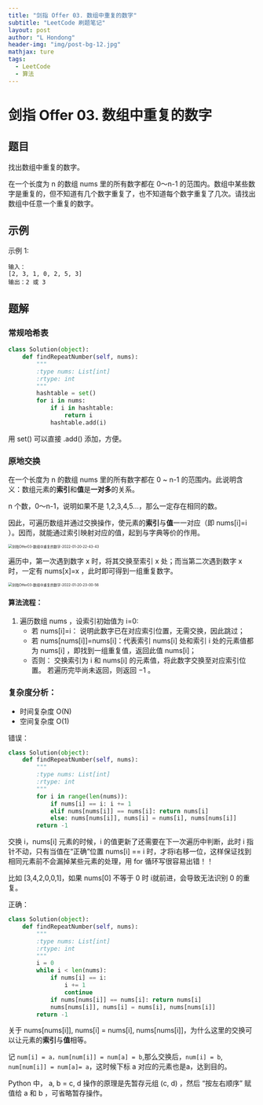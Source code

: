 ```yaml
---
title: "剑指 Offer 03. 数组中重复的数字"
subtitle: "LeetCode 刷题笔记"
layout: post
author: "L Hondong"
header-img: "img/post-bg-12.jpg"
mathjax: ture
tags:
  - LeetCode
  - 算法
---
```


# 剑指 Offer 03. 数组中重复的数字

## 题目

找出数组中重复的数字。


在一个长度为 n 的数组 nums 里的所有数字都在 0～n-1 的范围内。数组中某些数字是重复的，但不知道有几个数字重复了，也不知道每个数字重复了几次。请找出数组中任意一个重复的数字。

## 示例

示例 1:

```
输入：
[2, 3, 1, 0, 2, 5, 3]
输出：2 或 3 
```

## 题解

### 常规哈希表

```python
class Solution(object):
    def findRepeatNumber(self, nums):
        """
        :type nums: List[int]
        :rtype: int
        """
        hashtable = set()
        for i in nums:
            if i in hashtable:
                return i
            hashtable.add(i)
```
用 set() 可以直接 .add() 添加，方便。

### 原地交换

在一个长度为 n 的数组 nums 里的所有数字都在 0 ~ n-1 的范围内。此说明含义：数组元素的**索引**和**值**是**一对多**的关系。

n 个数，0～n-1，说明如果不是 1,2,3,4,5...，那么一定存在相同的数。

因此，可遍历数组并通过交换操作，使元素的**索引**与**值**一一对应（即 nums[i]=i ）。因而，就能通过索引映射对应的值，起到与字典等价的作用。

<img src="https://cdn.jsdelivr.net/gh/lhondong/Assets/Images/剑指Offer03-数组中重复的数字-2022-01-20-22-43-43.png" alt="剑指Offer03-数组中重复的数字-2022-01-20-22-43-43" style="zoom:50%;" />

遍历中，第一次遇到数字 x 时，将其交换至索引 x 处；而当第二次遇到数字 x 时，一定有 nums[x]=x ，此时即可得到一组重复数字。

<img src="https://cdn.jsdelivr.net/gh/lhondong/Assets/Images/剑指Offer03-数组中重复的数字-2022-01-20-23-00-56.png" alt="剑指Offer03-数组中重复的数字-2022-01-20-23-00-56" style="zoom:50%;" />

#### 算法流程：

1. 遍历数组 nums ，设索引初始值为 i=0:
   - 若 nums[i]=i： 说明此数字已在对应索引位置，无需交换，因此跳过；
   - 若 nums[nums[i]]=nums[i]：代表索引 nums[i] 处和索引 i 处的元素值都为 nums[i] ，即找到一组重复值，返回此值 nums[i]；
   - 否则： 交换索引为 i 和 nums[i] 的元素值，将此数字交换至对应索引位置。
若遍历完毕尚未返回，则返回 −1 。

### 复杂度分析：

- 时间复杂度 O(N)
- 空间复杂度 O(1)

错误：

```python
class Solution(object):
    def findRepeatNumber(self, nums):
        """
        :type nums: List[int]
        :rtype: int
        """
        for i in range(len(nums)):
            if nums[i] == i: i += 1
            elif nums[nums[i]] == nums[i]: return nums[i]
            else: nums[nums[i]], nums[i] = nums[i], nums[nums[i]]
        return -1
```

交换 i，nums[i] 元素的时候，i 的值更新了还需要在下一次遍历中判断，此时 i 指针不动，只有当值在“正确”位置 nums[i] == i 时，才将i右移一位，这样保证找到相同元素前不会漏掉某些元素的处理，用 for 循环写很容易出错！！

比如 [3,4,2,0,0,1]，如果 nums[0] 不等于 0 时 i就前进，会导致无法识别 0 的重复。

正确：

```python
class Solution(object):
    def findRepeatNumber(self, nums):
        """
        :type nums: List[int]
        :rtype: int
        """
        i = 0
        while i < len(nums):
            if nums[i] == i: 
                i += 1
                continue
            if nums[nums[i]] == nums[i]: return nums[i]
            nums[nums[i]], nums[i] = nums[i], nums[nums[i]]
        return -1
```

关于 nums[nums[i]], nums[i] = nums[i], nums[nums[i]]，为什么这里的交换可以让元素的**索引**与**值**相等。

记 `num[i] = a，num[num[i]] = num[a] = b`,那么交换后，`num[i] = b`, `num[num[i]] = num[a]= a`，这时候下标 a 对应的元素也是a，达到目的。

Python 中， a, b = c, d 操作的原理是先暂存元组 (c, d) ，然后 “按左右顺序” 赋值给 a 和 b ，可省略暂存操作。